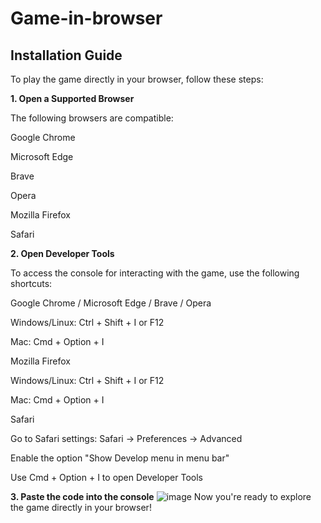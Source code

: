 # Game-in-browser

## Installation Guide

To play the game directly in your browser, follow these steps:

  **1. Open a Supported Browser**

The following browsers are compatible:

Google Chrome

Microsoft Edge

Brave

Opera

Mozilla Firefox

Safari

  **2. Open Developer Tools**

To access the console for interacting with the game, use the following shortcuts:

Google Chrome / Microsoft Edge / Brave / Opera

Windows/Linux: Ctrl + Shift + I or F12

Mac: Cmd + Option + I

Mozilla Firefox

Windows/Linux: Ctrl + Shift + I or F12

Mac: Cmd + Option + I

Safari

Go to Safari settings: Safari → Preferences → Advanced

Enable the option "Show Develop menu in menu bar"

Use Cmd + Option + I to open Developer Tools

   **3. Paste the code into the console**
![image](https://github.com/user-attachments/assets/e452a2ce-4353-4159-88b8-f9b1d8d329ba)
Now you're ready to explore the game directly in your browser!
